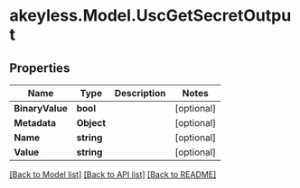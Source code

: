 # akeyless.Model.UscGetSecretOutput

## Properties

Name | Type | Description | Notes
------------ | ------------- | ------------- | -------------
**BinaryValue** | **bool** |  | [optional] 
**Metadata** | **Object** |  | [optional] 
**Name** | **string** |  | [optional] 
**Value** | **string** |  | [optional] 

[[Back to Model list]](../README.md#documentation-for-models) [[Back to API list]](../README.md#documentation-for-api-endpoints) [[Back to README]](../README.md)

